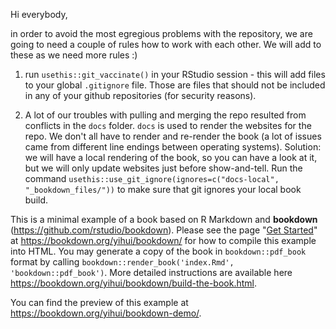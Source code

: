 Hi everybody,

in order to avoid the most egregious problems with the repository, we are going to need a couple of rules how to work with each other. We will add to these as we need more rules :)

1. run `usethis::git_vaccinate()` in your RStudio session - this will add files to your global `.gitignore` file. Those are files that should not be included in any of your github repositories (for security reasons).

2. A lot of our troubles with pulling and merging the repo resulted from conflicts in the `docs` folder. `docs` is used to render the websites for the repo. We don't all have to render and re-render the book (a lot of issues came from different line endings between operating systems). Solution: we will have a local rendering of the book, so you can have a look at it, but we will only update websites just before show-and-tell. 
Run the command
`usethis::use_git_ignore(ignores=c("docs-local", "_bookdown_files/"))`
to make sure that git ignores your local book build. 



This is a minimal example of a book based on R Markdown and **bookdown** (https://github.com/rstudio/bookdown). Please see the page "[Get Started](https://bookdown.org/yihui/bookdown/get-started.html)" at https://bookdown.org/yihui/bookdown/ for how to compile this example into HTML. You may generate a copy of the book in `bookdown::pdf_book` format by calling `bookdown::render_book('index.Rmd', 'bookdown::pdf_book')`. More detailed instructions are available here https://bookdown.org/yihui/bookdown/build-the-book.html.

You can find the preview of this example at https://bookdown.org/yihui/bookdown-demo/.
